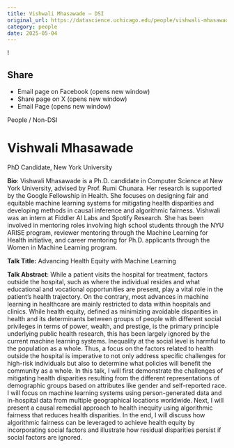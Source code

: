 ```yaml
---
title: Vishwali Mhasawade – DSI
original_url: https://datascience.uchicago.edu/people/vishwali-mhasawade
category: people
date: 2025-05-04
---
```


<!-- Table-like structure detected -->

!

## Share

* Email page on Facebook (opens new window)
* Share page on X (opens new window)
* Email Page (opens new window)

<!-- Table-like structure detected -->

People / Non-DSI

# Vishwali Mhasawade

PhD Candidate, New York University

**Bio**: Vishwali Mhasawade is a Ph.D. candidate in Computer Science at New York University, advised by Prof. Rumi Chunara. Her research is supported by the Google Fellowship in Health. She focuses on designing fair and equitable machine learning systems for mitigating health disparities and developing methods in causal inference and algorithmic fairness. Vishwali was an intern at Fiddler AI Labs and Spotify Research. She has been involved in mentoring roles involving high school students through the NYU ARISE program, reviewer mentoring through the Machine Learning for Health initiative, and career mentoring for Ph.D. applicants through the Women in Machine Learning program.

**Talk Title:** Advancing Health Equity with Machine Learning

**Talk Abstract**: While a patient visits the hospital for treatment, factors outside the hospital, such as where the individual resides and what educational and vocational opportunities are present, play a vital role in the patient’s health trajectory. On the contrary, most advances in machine learning in healthcare are mainly restricted to data within hospitals and clinics. While health equity, defined as minimizing avoidable disparities in health and its determinants between groups of people with different social privileges in terms of power, wealth, and prestige, is the primary principle underlying public health research, this has been largely ignored by the current machine learning systems. Inequality at the social level is harmful to the population as a whole. Thus, a focus on the factors related to health outside the hospital is imperative to not only address specific challenges for high-risk individuals but also to determine what policies will benefit the community as a whole. In this talk, I will first demonstrate the challenges of mitigating health disparities resulting from the different representations of demographic groups based on attributes like gender and self-reported race. I will focus on machine learning systems using person-generated data and in-hospital data from multiple geographical locations worldwide. Next, I will present a causal remedial approach to health inequity using algorithmic fairness that reduces health disparities. In the end, I will discuss how algorithmic fairness can be leveraged to achieve health equity by incorporating social factors and illustrate how residual disparities persist if social factors are ignored.